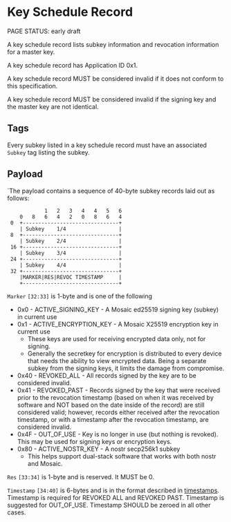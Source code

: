 # Key Schedule Record

<status>PAGE STATUS: early draft</status>

A key schedule record lists subkey information and revocation information for a master key.

A key schedule record has Application ID 0x1.

A key schedule record MUST be considered invalid if it does not conform to this specification.

A key schedule record MUST be considered invalid if the signing key and the master key are not identical.

## Tags

Every subkey listed in a key schedule record must have an associated `Subkey` tag listing the subkey.

## Payload

`The payload contains a sequence of 40-byte subkey records laid out as follows:

```
            1   2   3   4   4   5   6
    0   8   6   4   2   0   8   6   4
 0  +-------------------------------+
    | Subkey    1/4                 |
 8  +-------------------------------+
    | Subkey    2/4                 |
 16 +-------------------------------+
    | Subkey    3/4                 |
 24 +-------------------------------+
    | Subkey    4/4                 |
 32 +-------------------------------+
    |MARKER|RES|REVOC TIMESTAMP     |
    +-------------------------------+
```

`Marker` `[32:33]` is 1-byte and is one of the following
* 0x0 - ACTIVE_SIGNING_KEY - A Mosaic ed25519 signing key (subkey) in current use
* 0x1 - ACTIVE_ENCRYPTION_KEY - A Mosaic X25519 encryption key in current use
    * These keys are used for receiving encrypted data only, not for signing.
    * Generally the secretkey for encryption is distributed to every device that needs
      the ability to view encrypted data. Being a separate subkey from the signing keys, it
      limits the damage from compromise.
* 0x40 - REVOKED_ALL - All records signed by the key are to be considered invalid.
* 0x41 - REVOKED_PAST - Records signed by the key that were received prior to the revocation
    timestamp (based on when it was received by software and NOT based on the date inside
    of the record) are still considered valid; however, records either received after the
    revocation timestamp, or with a timestamp after the revocation timestamp, are
    considered invalid.
* 0x4F - OUT_OF_USE - Key is no longer in use (but nothing is revoked). This may be used for
    signing keys or encryption keys.
* 0x80 - ACTIVE_NOSTR_KEY - A nostr secp256k1 subkey
    * This helps support dual-stack software that works with both nostr and Mosaic.

`Res` `[33:34]` is 1-byte and is reserved. It MUST be 0.

`Timestamp` `[34:40]` is 6-bytes and is in the format described in  [timestamps](timestamps.md).
Timestamp is required for REVOKED ALL and REVOKED PAST.  Timestamp is suggested for OUT_OF_USE.
Timestamp SHOULD be zeroed in all other cases.
